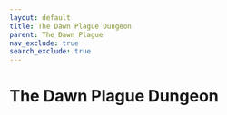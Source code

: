 ```yaml
---
layout: default
title: The Dawn Plague Dungeon
parent: The Dawn Plague
nav_exclude: true
search_exclude: true
---
```


# The Dawn Plague Dungeon
